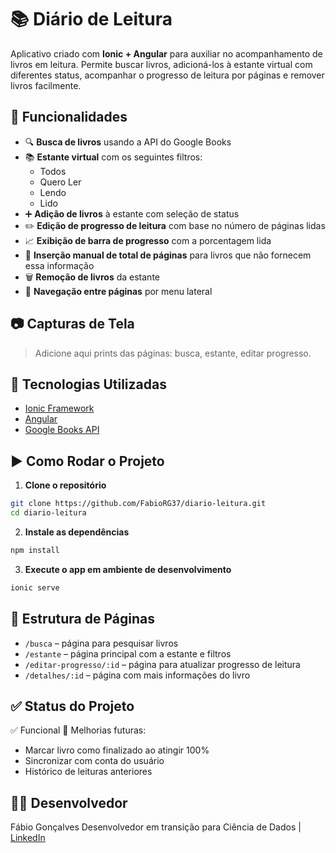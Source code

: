 # 📚 Diário de Leitura

Aplicativo criado com **Ionic + Angular** para auxiliar no acompanhamento de livros em leitura. Permite buscar livros, adicioná-los à estante virtual com diferentes status, acompanhar o progresso de leitura por páginas e remover livros facilmente.

## 🧩 Funcionalidades

- 🔍 **Busca de livros** usando a API do Google Books
- 📚 **Estante virtual** com os seguintes filtros:
  - Todos
  - Quero Ler
  - Lendo
  - Lido
- ➕ **Adição de livros** à estante com seleção de status
- ✏️ **Edição de progresso de leitura** com base no número de páginas lidas
- 📈 **Exibição de barra de progresso** com a porcentagem lida
- 🧮 **Inserção manual de total de páginas** para livros que não fornecem essa informação
- 🗑️ **Remoção de livros** da estante
- 🧭 **Navegação entre páginas** por menu lateral

## 📷 Capturas de Tela

> Adicione aqui prints das páginas: busca, estante, editar progresso.

## 🚀 Tecnologias Utilizadas

- [Ionic Framework](https://ionicframework.com/)
- [Angular](https://angular.io/)
- [Google Books API](https://developers.google.com/books)

## ▶️ Como Rodar o Projeto

1. **Clone o repositório**
```bash
git clone https://github.com/FabioRG37/diario-leitura.git
cd diario-leitura
````

2. **Instale as dependências**

```bash
npm install
```

3. **Execute o app em ambiente de desenvolvimento**

```bash
ionic serve
```

## 📁 Estrutura de Páginas

* `/busca` – página para pesquisar livros
* `/estante` – página principal com a estante e filtros
* `/editar-progresso/:id` – página para atualizar progresso de leitura
* `/detalhes/:id` – página com mais informações do livro

## ✅ Status do Projeto

✅ Funcional
🔄 Melhorias futuras:

* Marcar livro como finalizado ao atingir 100%
* Sincronizar com conta do usuário
* Histórico de leituras anteriores

## 🧑‍💻 Desenvolvedor

Fábio Gonçalves
Desenvolvedor em transição para Ciência de Dados | [LinkedIn](https://www.linkedin.com/in/seu-usuario)
